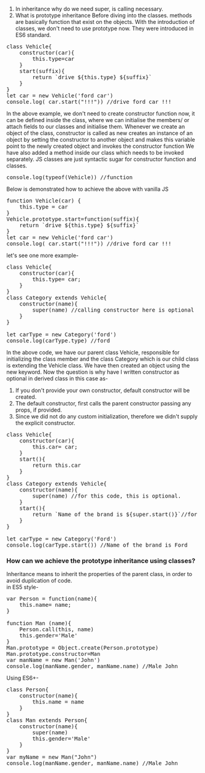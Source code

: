 1. In inheritance why do we need super, is calling necessary.
2. What is prototype inheritance
Before diving into the classes.
methods are basically function that exist on the objects.
With the introduction of classes, we don't need to use prototype now.
They were introduced in ES6 standard.
<pre>class Vehicle{
    constructor(car){
        this.type=car
    }
    start(suffix){
        return `drive ${this.type} ${suffix}`
    }
}
let car = new Vehicle('ford car')
console.log( car.start("!!!")) //drive ford car !!!
</pre>
In the above example, we don't need to create constructor function now, it can be defined inside the class, where we can initialise the members/ or attach fields to our classes and initialise them.
Whenever we create an object of the class, constructor is called as new creates an instance of an object by setting the constructor to another object and makes this variable point to the newly created object and invokes the constructor function
We have also added a method inside our class which needs to be invoked separately.
JS classes are just syntactic sugar for constructor function and classes.
<pre>console.log(typeof(Vehicle)) //function</pre>
Below is demonstrated how to achieve the above with vanilla JS
<pre>function Vehicle(car) {
    this.type = car
}
Vehicle.prototype.start=function(suffix){
    return `drive ${this.type} ${suffix}`
}
let car = new Vehicle('ford car')
console.log( car.start("!!!")) //drive ford car !!!</pre>
let's see one more example-
<pre>class Vehicle{
    constructor(car){
        this.type= car;
    }
}
class Category extends Vehicle{
    constructor(name){
        super(name) //calling constructor here is optional
    }
}

let carType = new Category('ford')
console.log(carType.type) //ford
</pre>

In the above code, we have our parent class Vehicle, responsible for initializing the class member and the class Category which is our child class is extending the Vehicle class. We have then created an object using the new keyword. Now the question is why have I written constructor as optional in derived class in this case as-
1. If you don't provide your own constructor, default constructor will be created.
2. The default constructor, first calls the parent constructor passing any props, if provided.
3. Since we did not do any custom initialization, therefore we didn't supply the explicit constructor.  
<pre>class Vehicle{
    constructor(car){
        this.car= car;
    }
    start(){
        return this.car
    }
}
class Category extends Vehicle{
    constructor(name){
        super(name) //for this code, this is optional.
    }
    start(){
        return `Name of the brand is ${super.start()}`//for accessing base class methods we have used super keyword
    }
}

let carType = new Category('Ford')
console.log(carType.start()) //Name of the brand is Ford</pre>
### How can we achieve the prototype inheritance using classes?
Inheritance means to inherit the properties of the parent class, in order to avoid duplication of code.  
in ES5 style-
<pre>var Person = function(name){
    this.name= name;
}

function Man (name){
    Person.call(this, name)
    this.gender='Male'
}
Man.prototype = Object.create(Person.prototype)
Man.prototype.constructor=Man
var manName = new Man('John')
console.log(manName.gender, manName.name) //Male John</pre>
Using ES6+-
<pre>class Person{
    constructor(name){
        this.name = name
    }
}
class Man extends Person{
    constructor(name){
        super(name)
        this.gender='Male'
    }
}
var myName = new Man("John")
console.log(manName.gender, manName.name) //Male John
</pre>
